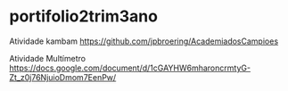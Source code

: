# portifolio2trim3ano


Atividade kambam 
https://github.com/jpbroering/AcademiadosCampioes

Atividade Multímetro https://docs.google.com/document/d/1cGAYHW6mharoncrmtyG-Zt_z0j76NjuioDmom7EenPw/
